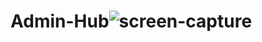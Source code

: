 # Admin-Hub![screen-capture](https://user-images.githubusercontent.com/64333517/226109156-70348f42-27e6-4b9a-99c0-a596210d7cba.gif)
